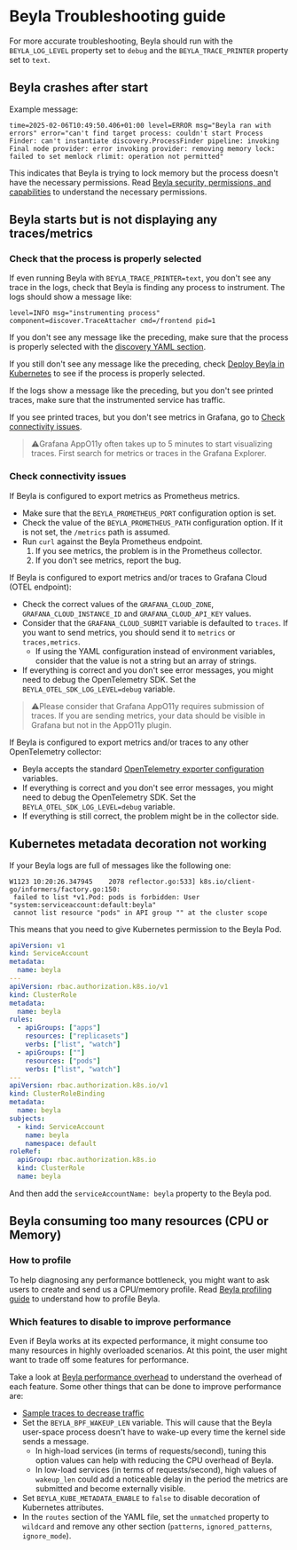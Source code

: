 # Beyla Troubleshooting guide

For more accurate troubleshooting, Beyla should run with the `BEYLA_LOG_LEVEL` property set to `debug` and the 
`BEYLA_TRACE_PRINTER` property set to `text`.

## Beyla crashes after start

Example message:
```
time=2025-02-06T10:49:50.406+01:00 level=ERROR msg="Beyla ran with errors" error="can't find target process: couldn't start Process Finder: can't instantiate discovery.ProcessFinder pipeline: invoking Final node provider: error invoking provider: removing memory lock: failed to set memlock rlimit: operation not permitted"
```

This indicates that Beyla is trying to lock memory but the process doesn't have the necessary permissions. Read [Beyla security, permissions, and capabilities](https://github.com/grafana/beyla/blob/main/docs/sources/security.md) to understand the necessary permissions.

## Beyla starts but is not displaying any traces/metrics

### Check that the process is properly selected

If even running Beyla with `BEYLA_TRACE_PRINTER=text`, you don't see any trace in the logs,
check that Beyla is finding any process to instrument. The logs should show a message like:

```
level=INFO msg="instrumenting process" component=discover.TraceAttacher cmd=/frontend pid=1
```

If you don't see any message like the preceding, make sure that the process is properly selected with the [discovery YAML section](https://github.com/grafana/beyla/blob/main/docs/sources/configure/options.md#global-configuration-properties).

If you still don't see any message like the preceding, check [Deploy Beyla in Kubernetes](https://github.com/grafana/beyla/blob/main/docs/sources/setup/kubernetes.md) to see if the process is properly selected.

If the logs show a message like the preceding, but you don't see printed traces, make sure that the
instrumented service has traffic.

If you see printed traces, but you don't see metrics in Grafana, go to [Check connectivity issues](#check-connectivity-issues).

> ⚠️Grafana AppO11y often takes up to 5 minutes to start visualizing traces. First search for metrics
> or traces in the Grafana Explorer.

### Check connectivity issues

If Beyla is configured to export metrics as Prometheus metrics.
* Make sure that the `BEYLA_PROMETHEUS_PORT` configuration option is set.
* Check the value of the `BEYLA_PROMETHEUS_PATH` configuration option. If it
  is not set, the `/metrics` path is assumed.
* Run `curl` against the Beyla Prometheus endpoint.
  1. If you see metrics, the problem is in the Prometheus collector.
  2. If you don't see metrics, report the bug.

If Beyla is configured to export metrics and/or traces to Grafana Cloud (OTEL endpoint):
* Check the correct values of the `GRAFANA_CLOUD_ZONE`, `GRAFANA_CLOUD_INSTANCE_ID`
  and `GRAFANA_CLOUD_API_KEY` values.
* Consider that the `GRAFANA_CLOUD_SUBMIT` variable is defaulted to `traces`.
  If you want to send metrics, you should send it to `metrics` or `traces,metrics`.
  * If using the YAML configuration instead of environment variables, consider
    that the value is not a string but an array of strings.
* If everything is correct and you don't see error messages, you might need to debug
  the OpenTelemetry SDK. Set the `BEYLA_OTEL_SDK_LOG_LEVEL=debug` variable.

> ⚠️Please consider that Grafana AppO11y requires submission of traces. If you are
> sending metrics, your data should be visible in Grafana but not in the AppO11y plugin.

If Beyla is configured to export metrics and/or traces to any other OpenTelemetry
collector:
* Beyla accepts the standard [OpenTelemetry exporter configuration](https://opentelemetry.io/docs/concepts/sdk-configuration/otlp-exporter-configuration/)
  variables.
* If everything is correct and you don't see error messages, you might need to debug
  the OpenTelemetry SDK. Set the `BEYLA_OTEL_SDK_LOG_LEVEL=debug` variable.
* If everything is still correct, the problem might be in the collector side.


## Kubernetes metadata decoration not working

If your Beyla logs are full of messages like the following one:
```
W1123 10:20:26.347945    2078 reflector.go:533] k8s.io/client-go/informers/factory.go:150:
 failed to list *v1.Pod: pods is forbidden: User "system:serviceaccount:default:beyla"
 cannot list resource "pods" in API group "" at the cluster scope
``` 

This means that you need to give Kubernetes permission to the Beyla Pod.

```yaml
apiVersion: v1
kind: ServiceAccount
metadata:
  name: beyla
---
apiVersion: rbac.authorization.k8s.io/v1
kind: ClusterRole
metadata:
  name: beyla
rules:
  - apiGroups: ["apps"]
    resources: ["replicasets"]
    verbs: ["list", "watch"]
  - apiGroups: [""]
    resources: ["pods"]
    verbs: ["list", "watch"]
---
apiVersion: rbac.authorization.k8s.io/v1
kind: ClusterRoleBinding
metadata:
  name: beyla
subjects:
  - kind: ServiceAccount
    name: beyla
    namespace: default
roleRef:
  apiGroup: rbac.authorization.k8s.io
  kind: ClusterRole
  name: beyla
```

And then add the `serviceAccountName: beyla` property to the Beyla pod.

## Beyla consuming too many resources (CPU or Memory)

### How to profile

To help diagnosing any performance bottleneck, you might want to ask users to create and send us a
CPU/memory profile. Read [Beyla profiling guide](https://github.com/grafana/beyla/blob/main/devdocs/profiling.md) to understand how to profile Beyla.

### Which features to disable to improve performance

Even if Beyla works at its expected performance, it might consume too many resources in highly
overloaded scenarios. At this point, the user might want to trade off some features for performance.

Take a look at [Beyla performance overhead](https://github.com/grafana/beyla/blob/main/docs/sources/performance.md) to understand the overhead of each feature. Some other things that can be done to improve performance are:

* [Sample traces to decrease traffic](https://github.com/grafana/beyla/blob/main/docs/sources/configure/sample-traces.md)
* Set the `BEYLA_BPF_WAKEUP_LEN` variable. This will cause that the Beyla user-space process doesn't
  have to wake-up every time the kernel side sends a message.
  * In high-load services (in terms of requests/second), tuning this option values can help with reducing the CPU
    overhead of Beyla.
  * In low-load services (in terms of requests/second), high values of `wakeup_len` could add a noticeable delay in
    the period the metrics are submitted and become externally visible.
* Set `BEYLA_KUBE_METADATA_ENABLE` to `false` to disable decoration of Kubernetes attributes.
* In the `routes` section of the YAML file, set the `unmatched` property to `wildcard`
  and remove any other section (`patterns`, `ignored_patterns`, `ignore_mode`).